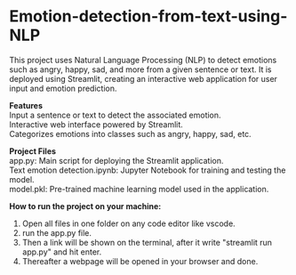 # Emotion-detection-from-text-using-NLP
This project uses Natural Language Processing (NLP) to detect emotions such as angry, happy, sad, and more from a given sentence or text. It is deployed using Streamlit, creating an interactive web application for user input and emotion prediction.

__Features__<br>
Input a sentence or text to detect the associated emotion.<br>
Interactive web interface powered by Streamlit.<br>
Categorizes emotions into classes such as angry, happy, sad, etc.<br>

__Project Files__<br>
app.py: Main script for deploying the Streamlit application.<br>
Text emotion detection.ipynb: Jupyter Notebook for training and testing the model.<br>
model.pkl: Pre-trained machine learning model used in the application.<br>

__How to run the project on your machine:__<br>
1) Open all files in one folder on any code editor like vscode.
2) run the app.py file.
3) Then a link will be shown on the terminal, after it write "streamlit run app.py" and hit enter.
4) Thereafter a webpage will be opened in your browser and done.
